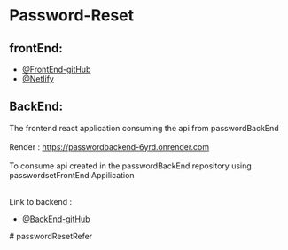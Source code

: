 # Password-Reset


## frontEnd:

- [@FrontEnd-gitHub](https://github.com/meenatchi-14/passwordForntEnd.git )
- [@Netlify](https://guileless-bienenstitch-7cfe80.netlify.app/)

## BackEnd:

The frontend react application consuming the api from passwordBackEnd 
<br><br>
Render :  https://passwordbackend-6yrd.onrender.com
<br><br>
 To consume api created in the passwordBackEnd repository using passwordsetFrontEnd Appilication

<br> Link to backend :

- [@BackEnd-gitHub]( https://github.com/meenatchi-14/passwordBackEnd.git)


#   p a s s w o r d R e s e t R e f e r  
 